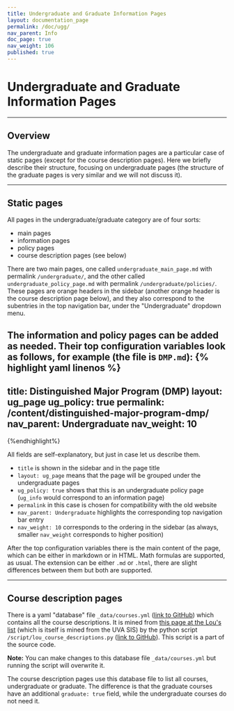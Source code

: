 ```yaml
---
title: Undergraduate and Graduate Information Pages
layout: documentation_page
permalink: /doc/ugg/
nav_parent: Info
doc_page: true
nav_weight: 106
published: true
---
```


# Undergraduate and Graduate Information Pages

---

## Overview

The undergraduate and graduate information pages are a particular case of
static pages (except for the course description pages). Here we briefly describe their structure, 
focusing on undergraduate pages (the structure of the graduate pages 
is very similar and we will not discuss it). 

---

## Static pages

All pages in the undergraduate/graduate category are of four sorts:

- main pages
- information pages
- policy pages
- course description pages (see below)

There are two main pages, one called `undergraduate_main_page.md` with permalink
`/undergraduate/`, and the other called `undergraduate_policy_page.md`
with permalink `/undergraduate/policies/`. These pages 
are orange headers in the sidebar (another orange header is the course description page below),
and they also correspond to the subentries 
in the top navigation bar, under the "Undergraduate" dropdown menu.

The information and policy pages can be added 
as needed. Their top configuration variables look as follows, for example (the file is `DMP.md`):
{% highlight yaml linenos %}
---
title: Distinguished Major Program (DMP)
layout: ug_page
ug_policy: true
permalink: /content/distinguished-major-program-dmp/
nav_parent: Undergraduate
nav_weight: 10
---
{%endhighlight%}

All fields are self-explanatory, but just in case let us describe them.

- `title` is shown in the sidebar and in the page title
- `layout: ug_page` means that the page will be grouped under the undergraduate pages
- `ug_policy: true` shows that this is an undergraduate policy page (`ug_info` would correspond to an information page)
- `permalink` in this case is chosen for compatibility with the old website
- `nav_parent: Undergraduate` highlights the corresponding top navigation bar entry
- `nav_weight: 10` corresponds to the ordering in the sidebar (as always, smaller `nav_weight` corresponds
to higher position)

After the top configuration variables there is the main content of the page,
which can be either in markdown or in HTML. Math formulas are supported, as usual. 
The extension can be either `.md` or `.html`, there are slight differences between them
but both are supported.

---

## Course description pages

There is a yaml "database" file `_data/courses.yml`
([link to GitHub](https://github.com/uva-math/uva-math-code/blob/master/_data/courses.yml))
which contains all the course descriptions. 
It is mined from [this page at the Lou's list](https://rabi.phys.virginia.edu/mySIS/CC2/Mathematics.html) (which is itself is mined from the UVA SIS) by the python script `/script/lou_course_descriptions.py` ([link to GitHub]()). This script is a part of the source code. 

**Note:** You can make changes to this database file `_data/courses.yml` but running the script will overwrite it.

The course description pages use this database file to list all courses, undergraduate or graduate.
The difference is that the graduate courses have an additional `graduate: true` field, 
while the undergraduate courses do not need it. 

